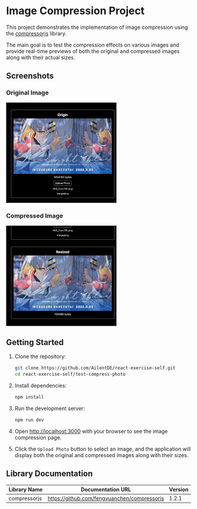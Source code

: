 # Image Compression Project

This project demonstrates the implementation of image compression using the [compressorjs](https://github.com/fengyuanchen/compressorjs) library.

The main goal is to test the compression effects on various images and provide real-time previews of both the original and compressed images along with their actual sizes.

## Screenshots

### Original Image

<img src="public/test-compress-photo-1.png" alt="Original Image" width="300">

### Compressed Image

<img src="public/test-compress-photo-2.png" alt="Compressed Image" width="300">

## Getting Started

1. Clone the repository:

   ```bash
   git clone https://github.com/AilentDE/react-exercise-self.git
   cd react-exercise-self/test-compress-photo
   ```

2. Install dependencies:

   ```bash
   npm install
   ```

3. Run the development server:

   ```bash
   npm run dev
   ```

4. Open [http://localhost:3000](http://localhost:3000) with your browser to see the image compression page.

5. Click the `Upload Photo` button to select an image, and the application will display both the original and compressed images along with their sizes.

## Library Documentation

| Library Name | Documentation URL                            | Version |
| ------------ | -------------------------------------------- | ------- |
| compressorjs | https://github.com/fengyuanchen/compressorjs | 1.2.1   |
